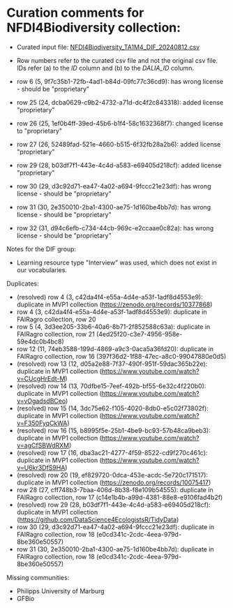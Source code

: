# Curation comments for NFDI4Biodiversity collection:
- Curated input file: [NFDI4Biodiversity_TA1M4_DIF_20240812.csv](<NFDI4Biodiversity_TA1M4_DIF_20240812.csv>)
- Row numbers refer to the curated csv file and not the original csv file. IDs refer (a) to the _ID_ column and (b) to the _DALIA_ID_ column.

- row 6 (5, 9f7c35b1-72fb-4ad1-b84d-09fc77c36cd9): has wrong license - should be "proprietary"
- row 25 (24, dcba0629-c9b2-4732-a71d-dc4f2c843318): added license "proprietary"
- row 26 (25, 1ef0b4ff-39ed-45b6-b1f4-58c1632368f7): changed license to "proprietary"
- row 27 (26, 52489fad-521e-4660-b515-6f32fb28a2b6): added license "proprietary"
- row 29 (28, b03df7f1-443e-4c4d-a583-e69405d218cf): added license "proprietary"
- row 30 (29, d3c92d71-ea47-4a02-a694-9fccc21e23df): has wrong license - should be "proprietary"
- row 31 (30, 2e350010-2ba1-4300-ae75-1d160be4bb7d): has wrong license - should be "proprietary"
- row 32 (31, d94c6efb-c734-44cb-969c-e2ccaae0c82a): has wrong license - should be "proprietary"

Notes for the DIF group:
- Learning resource type "Interview" was used, which does not exist in our vocabularies.

Duplicates:
- (resolved) row 4 (3, c42da4f4-e55a-4d4e-a53f-1adf8d4553e9): duplicate in MVP1 collection (https://zenodo.org/records/10377868)
- row 4 (3, c42da4f4-e55a-4d4e-a53f-1adf8d4553e9): duplicate in FAIRagro collection, row 20
- row 5 (4, 3d3ee205-33b6-40a6-8b71-2f852588c63a): duplicate in FAIRagro collection, row 21 (4ed25f20-c3e7-4956-958e-59e4dc0b4bc8)
- row 12 (11, 74eb3588-199d-4869-a9c3-0aca5a36fd20): duplicate in FAIRagro collection, row 16 (397f36d2-1f88-47ec-a8c0-99047880e0d5)
- (resolved) row 13 (12, d05a2e88-7f37-490f-951f-59dac365b22e): duplicate in MVP1 collection (https://www.youtube.com/watch?v=CUcgHrEdt-M)
- (resolved) row 14 (13, 70dfbe15-7eef-492b-bf55-6e32c4f220b0): duplicate in MVP1 collection (https://www.youtube.com/watch?v=vOgadsdBCeo)
- (resolved) row 15 (14, 3dc75e62-f105-4020-8db0-e5c02f73802f): duplicate in MVP1 collection (https://www.youtube.com/watch?v=F350FyqCkWA)
- (resolved) row 16 (15, b8995f5e-25b1-4be9-bc93-57b48ca9beb3): duplicate in MVP1 collection (https://www.youtube.com/watch?v=agCfSBWdRXM)
- (resolved) row 17 (16, dba3ac21-4277-4f59-8522-cd9f270c461c): duplicate in MVP1 collection (https://www.youtube.com/watch?v=U6kr3DfS9HA)
- (resolved) row 20 (19, ef829720-0dca-453e-acdc-5e720c171517): duplicate in MVP1 collection (https://zenodo.org/records/10075417)
- row 28 (27, cff748b3-7baa-406d-8b38-f8e109b54555): duplicate in FAIRagro collection, row 17 (c14e1b4b-a99d-4381-88e8-e9106fad4b2f)
- (resolved) row 29 (28, b03df7f1-443e-4c4d-a583-e69405d218cf): duplicate in MVP1 collection (https://github.com/DataScience4EcologistsR/TidyData)
- row 30 (29, d3c92d71-ea47-4a02-a694-9fccc21e23df): duplicate in FAIRagro collection, row 18 (e0cd341c-2cdc-4eea-979d-8be360e50557)
- row 31 (30, 2e350010-2ba1-4300-ae75-1d160be4bb7d): duplicate in FAIRagro collection, row 18 (e0cd341c-2cdc-4eea-979d-8be360e50557)

Missing communities:
- Philipps University of Marburg
- GFBio
